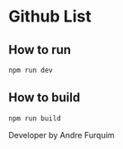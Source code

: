 # Github List

## How to run
`npm run dev`

## How to build
`npm run build`

Developer by Andre Furquim
